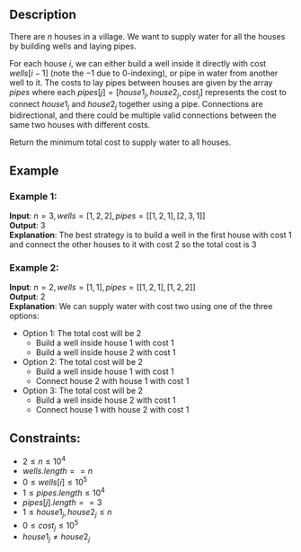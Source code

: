 ## Description
There are $n$ houses in a village. We want to supply water for all the houses by building wells and laying pipes.

For each house $i$, we can either build a well inside it directly with cost $wells[i - 1]$ (note the $-1$ due to $0$-indexing), or pipe in water from another well to it. The costs to lay pipes between houses are given by the array $pipes$ where each $pipes[j] = [house1_j, house2_j, cost_j]$ represents the cost to connect $house1_j$ and $house2_j$ together using a pipe. Connections are bidirectional, and there could be multiple valid connections between the same two houses with different costs.

Return the minimum total cost to supply water to all houses.

## Example
### Example 1:
**Input**: $n = 3, wells = [1,2,2], pipes = [[1,2,1],[2,3,1]]$  
**Output**: $3$  
**Explanation**: The best strategy is to build a well in the first house with cost $1$ and connect the other houses to it with cost $2$ so the total cost is $3$

### Example 2:
**Input**: $n = 2, wells = [1,1], pipes = [[1,2,1],[1,2,2]]$  
**Output**: $2$  
**Explanation**: We can supply water with cost two using one of the three options:
- Option 1: The total cost will be $2$
    - Build a well inside house $1$ with cost $1$
    - Build a well inside house $2$ with cost $1$
- Option 2: The total cost will be $2$
    - Build a well inside house $1$ with cost $1$
    - Connect house 2 with house $1$ with cost $1$
- Option 3: The total cost will be $2$
    - Build a well inside house $2$ with cost $1$
    - Connect house 1 with house $2$ with cost $1$

## Constraints:
- $2 \leq n \leq 10^4$
- $wells.length == n$
- $0 \leq wells[i] \leq 10^5$
- $1 \leq pipes.length \leq 10^4$
- $pipes[j].length == 3$
- $1 \leq house1_j, house2_j \leq n$
- $0 \leq cost_j \leq 10^5$
- $house1_j \neq house2_j$
